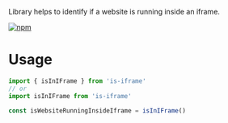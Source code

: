 
Library helps to identify if a website is running inside an iframe.

[![npm](https://img.shields.io/npm/v/is-iframe)](https://www.npmjs.com/package/is-iframe)

# Usage

```typescript
import { isInIFrame } from 'is-iframe'
// or 
import isInIFrame from 'is-iframe'

const isWebsiteRunningInsideIframe = isInIFrame()
```
